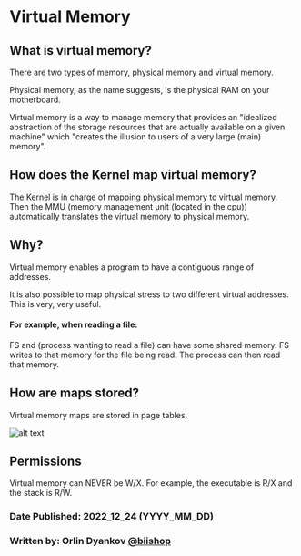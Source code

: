 # Virtual Memory

## What is virtual memory?

There are two types of memory, physical memory and virtual memory.

Physical memory, as the name suggests, is the physical RAM on your motherboard.

Virtual memory is a way to manage memory that provides an "idealized abstraction of the storage resources that are actually available on a given machine" which "creates the illusion to users of a very large (main) memory".

## How does the Kernel map virtual memory?

The Kernel is in charge of mapping physical memory to virtual memory. Then the MMU (memory management unit (located in the cpu)) automatically translates the virtual memory to physical memory.

## Why?

Virtual memory enables a program to have a contiguous range of addresses.

It is also possible to map physical stress to two different virtual addresses. This is very, very useful.

#### For example, when reading a file:
FS and (process wanting to read a file) can have some shared memory.
FS writes to that memory for the file being read.
The process can then read that memory.

## How are maps stored?

Virtual memory maps are stored in page tables.

![alt text]([https://en.m.wikipedia.org/wiki/File:Virtual_address_space_and_physical_address_space_relationship.svg](https://upload.wikimedia.org/wikipedia/commons/3/32/Virtual_address_space_and_physical_address_space_relationship.svg))

## Permissions 

Virtual memory can NEVER be W/X.
For example, the executable is R/X and the stack is R/W.

### Date Published: 2022_12_24 (YYYY_MM_DD) 
   ### Written by: Orlin Dyankov [@biishop](https://github.com/biiishop)
